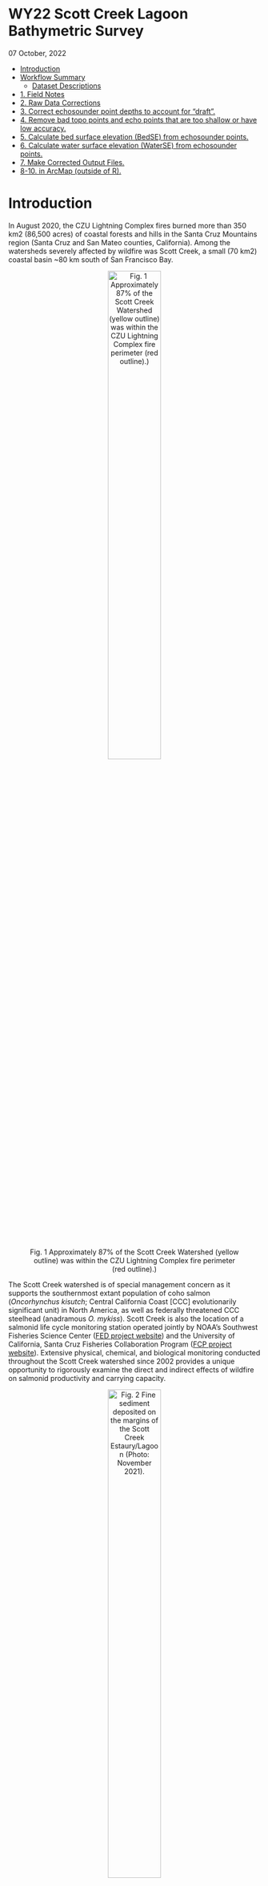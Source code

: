 WY22 Scott Creek Lagoon Bathymetric Survey
================
07 October, 2022

-   <a href="#introduction" id="toc-introduction">Introduction</a>
-   <a href="#workflow-summary" id="toc-workflow-summary">Workflow
    Summary</a>
    -   <a href="#dataset-descriptions" id="toc-dataset-descriptions">Dataset
        Descriptions</a>
-   <a href="#1-field-notes" id="toc-1-field-notes">1. Field Notes</a>
-   <a href="#2-raw-data-corrections" id="toc-2-raw-data-corrections">2. Raw
    Data Corrections</a>
-   <a href="#3-correct-echosounder-point-depths-to-account-for-draft"
    id="toc-3-correct-echosounder-point-depths-to-account-for-draft">3.
    Correct echosounder point depths to account for “draft”.</a>
-   <a
    href="#4-remove-bad-topo-points-and-echo-points-that-are-too-shallow-or-have-low-accuracy"
    id="toc-4-remove-bad-topo-points-and-echo-points-that-are-too-shallow-or-have-low-accuracy">4.
    Remove bad topo points and echo points that are too shallow or have low
    accuracy.</a>
-   <a
    href="#5-calculate-bed-surface-elevation-bedse-from-echosounder-points"
    id="toc-5-calculate-bed-surface-elevation-bedse-from-echosounder-points">5.
    Calculate bed surface elevation (BedSE) from echosounder points.</a>
-   <a
    href="#6-calculate-water-surface-elevation-waterse-from-echosounder-points"
    id="toc-6-calculate-water-surface-elevation-waterse-from-echosounder-points">6.
    Calculate water surface elevation (WaterSE) from echosounder points.</a>
-   <a href="#7-make-corrected-output-files"
    id="toc-7-make-corrected-output-files">7. Make Corrected Output
    Files.</a>
-   <a href="#8-10-in-arcmap-outside-of-r"
    id="toc-8-10-in-arcmap-outside-of-r">8-10. in ArcMap (outside of R).</a>

<!-- README.md is generated from README.Rmd. Please edit that file -->

# Introduction

In August 2020, the CZU Lightning Complex fires burned more than 350 km2
(86,500 acres) of coastal forests and hills in the Santa Cruz Mountains
region (Santa Cruz and San Mateo counties, California). Among the
watersheds severely affected by wildfire was Scott Creek, a small (70
km2) coastal basin \~80 km south of San Francisco Bay.

<center>

<figure>
<img src="Figures/CZU_perim_SCWatershed_crop_20210426.jpg"
style="width:50.0%"
alt="Fig. 1 Approximately 87% of the Scott Creek Watershed (yellow outline) was within the CZU Lightning Complex fire perimeter (red outline).)" />
<figcaption aria-hidden="true">Fig. 1 Approximately 87% of the Scott
Creek Watershed (yellow outline) was within the CZU Lightning Complex
fire perimeter (red outline).)</figcaption>
</figure>

</center>

The Scott Creek watershed is of special management concern as it
supports the southernmost extant population of coho salmon
(*Oncorhynchus kisutch*; Central California Coast \[CCC\] evolutionarily
significant unit) in North America, as well as federally threatened CCC
steelhead (anadramous *O. mykiss*). Scott Creek is also the location of
a salmonid life cycle monitoring station operated jointly by NOAA’s
Southwest Fisheries Science Center ([FED project
website](https://www.fisheries.noaa.gov/west-coast/science-data/landscape-and-seascape-ecology-research-california-salmon))
and the University of California, Santa Cruz Fisheries Collaboration
Program ([FCP project
website](https://fisheries.ucsc.edu/research-teams/scott-creek/)).
Extensive physical, chemical, and biological monitoring conducted
throughout the Scott Creek watershed since 2002 provides a unique
opportunity to rigorously examine the direct and indirect effects of
wildfire on salmonid productivity and carrying capacity.

<center>

<figure>
<img src="Figures/Lagoon_lookingUS_20211130.jpg" style="width:50.0%"
alt="Fig. 2 Fine sediment deposited on the margins of the Scott Creek Estaury/Lagoon (Photo: November 2021)." />
<figcaption aria-hidden="true">Fig. 2 Fine sediment deposited on the
margins of the Scott Creek Estaury/Lagoon (Photo: November
2021).</figcaption>
</figure>

</center>

Water Year 2022 (WY22) had multiple mass wasting events and flushing
flows which brough large amounts of sediment into the creek. We believe
this sediment filled in pool habitat (reducing pool quantity, pool
volume, and maximum pool depth). We also suspect sediment reached the
Scott Creek Estuary/Lagoon; filling in areas of depth and simplifying
the channel bed (right figure shows fine sediment deposition in the
estuary 30 November 2021). This repository focuses on data collected in
the Scott Creek Estuary/Lagoon and a separate repository is dedicated to
the [pool sediment survey
data](https://github.com/RMBond/ScottCreek-WY22_PoolSediment). Our goal
was to survey the lagoon habitat using RTK GPS and create a bathymetric
surface. Ultimately we hope to track how this habitat changes over time
and answer the question “How much has the Scott Creek estuary/lagoon
filled in with fine sediment compared to pre-fire conditions?”.

# Workflow Summary

The general workflow is:

1.  Collect topo and echo sounder points.

2.  Extract data from the R10s (L. Harrison helped with this) and
    correct raw data with OPUS output.

3.  Correct echosounder point depths to account for “draft”.

4.  Remove bad topo points and echo points that are too shallow or have
    low accuracy.

5.  Calculate bed surface elevation (BedSE) from echosunder points
    (Note: topo points are corrected in step 4).

6.  Calculate water surface elevation (WaterSE) from echosounder points.

7.  Make Corrected Output Files.

8.  Convert BSE points into TIN layer(in ArcMap).

9.  Convert TIN to raster layer (in ArcMap).

10. TBD - Compair WY22 layer to ESA Dec 2016 layer. Raster or TIN
    differencing (in ArcMap? or R?).

<br>

## Dataset Descriptions

The <span style="color:purple">*Data*</span> folder contains all of the
rtk datasets used in this repository. The raw and output datasets can be
found in their corresponding folders.

*Uncorrected* Base Station Files:

1.  The <span style="color:purple">*SC_blue_220830.csv*</span> datafile
    contiants the *uncorrected* base station point.

2.  The <span style="color:purple">*72772420.o*</span> datafile is the
    *uncorrected* base station RINEX file that was submitted to OPUS for
    correcting.

*Uncorrected* Rover Files:

3.  The <span style="color:purple">*SC_grn_220830.csv*</span> datafile
    consists of the *uncorrected* green rover topo points.

4.  The <span style="color:purple">*SC_red_220830_withdepth.csv*</span>
    datafile consists of the *uncorrected* red rover topo and
    echosounder points. The depth field was extracted by L. Harrison
    using Trimble Business Center software.

<span style="color:blue">*OPUS Corrected*</span> Rover Files:

5.  The <span
    style="color:purple">*OUT.FullDataset_Corrected_20221007*</span>
    datafile is the full (all rtk points) *OPUS corrected* dataset. It
    can be used as a starting point for any analysis.

6.  The <span
    style="color:purple">*OUT.BedSurface_Corrected_20221007*</span>
    datafile is the *OPUS corrected* bed surface input file (topo, wse,
    and echosounder point) for making TIN and raster files in ArcMap.
    Note the WaterSE column has been removed (not needed).

7.  The <span
    style="color:purple">*OUT.WaterSurface_Corrected_20221007*</span>
    datafile is the *OPUS corrected* water surface input file (wse and
    echosounder point) for making TIN and raster files in ArcMap. Note
    the BedSE column has been removed (not needed).

<br>

# 1. Field Notes

On 30 August 2022, the Scott Creek crew surveyed the lagoon habitat with
three RTK units (Trimble R10’s). Each unit has its own raw data file
(desribed above) which are used in the workflow (steps above). A
google-drive folder with a scan of the field notebook and photos can be
found
[here](https://drive.google.com/drive/folders/1rpwhRYAWUH1Ks09bCyMU0wZEBVVKS9QF?usp=sharing).

<img align="Right" width="300" height="400" src="Figures/20220830_ESACP02C_test.jpg">

Survey Notes:

-   Survey Units: US Survey Ft;

-   Horizontal Datum: US State Plane NAD83 CA Zone 3

-   Vertical Datum: Conus GEOID12A.

-   Survey extent: Scott Creek State Beach inland to Queseria Creek
    confluence. Most topo points were collected from the beach to the
    north marsh area (bad signal starting around the Lagoon PIT antenna
    array). Echosounder points focused on the main channel from the
    beach (downstream side of Hwy 1 bridge) to Queseria Creek
    confluence.

-   Blue Unit - Base station.

    -   Settup on ESA CP02 and ran for 8 hours (for OPUS correction).
    -   Antenna height to quick release = 4.130 ft (1.5m).
    -   Job Name: sc_blue_220830.

-   Green Unit - Rover collecting topo points

    -   Antenna height to quick release = 6.560 ft (2.0m).
    -   Job Name: sc_grn_220830.
    -   Shot to ESA CP01 for check point. Found an unknown control point
        (code = CPX) on North Marsh near Hwy 1.
    -   Started topo survey at point \#5.
    -   Raw Data Corrections:
        -   Change point code from WSE to topo for points 108,109, 163,
            and 164.
        -   Delete points 337 and 345.
    -   At point 334 we focused on WS Edge points and used a single rod
        (antenna height to quick release = 3.42 ft). Note WSE points
        using the short rod are at the water surface but were up to 0.5
        ft from the actual bank (vegitation was blocking signal so X,Y
        coordinates are close but not exact).

-   Red Unit - Rover collecting echosounder points (Sonarmite; wet areas
    with depth).

    -   Antenna height to quick release = 4.130 ft.
    -   Job Name: sc_red_220830.
    -   Sounder depth in water (a.k.a. “Draft”) = 0.650 ft
    -   Started at point number 1000 with code = echo. Collected
        \~12,000 points.

-   Survey Codes:

    -   levee - top of levee.
    -   topo - compination of wet and dry topographic points.
    -   rock - armouring at Hwy 1 bridge (“Jacks”)
    -   wse - Water Surface Elevation at the edge of bank (transition
        from wet to dry).
    -   echo - wet echosounder point (need to incorperate depth
        measurments to elevation to get BSE).

-   The North Marsh was wet during the survey (pre-fire times this was
    rare in the summer). Perhapse this is because the sandbar formed at
    a typical elevation and the lagoon was filled in with sediment so
    the water went on the marshplain.

<br>

# 2. Raw Data Corrections

When starting the base station we used a “here” point; meaning we let
the base station decide where it was “on the fly”. The raw base station
file was extracted from the base station, converted to a RINEX file
(<span style="color:purple">*Data/OPUS/72772420.o*</span>) and submitted
to [OPUS](https://geodesy.noaa.gov/OPUS/). A pdf of the OPUS output can
be found in the <span style="color:purple">*Data Folder*</span>.

OPUS Output Notes:

-   The output uses the same State Plane CA Zone 3 datum as the previous
    survey however the output was in meters not feet. Output coordinates
    were reprojected in ArcMap from meters to US Survey Feet.

-   The output uses GEOID18 while our survey used GEOID12A. It turns out
    the difference in ellipsoid height for this area is only one
    centemeter. So one centememter was added to the ORTHO HGT to correct
    for this difference (GEOID12A corrected ortho height = 8.382 meters
    = 27.5ft).

<span style="color:blue">**Corrections:**</span>

-   OPUS Correction to apply to dataset:
    -   N_ft = Add 6.557
    -   E_ft = Subtract 3.309
    -   Z_ft = Subtract 2.348

<br>

-   2016 Survey Correction to apply to dataset:
    -   N_ft = Add 6.479
    -   E_ft = Subtract 3.359
    -   Z_ft = Subtract 1.575

``` r

#Load packages
library(ggplot2)
library(dplyr)
library(lubridate)
library(patchwork)

options(digits = 10) #Global option so you can see the entire number for Northings and Eastings.


#### Goal: Correct raw data with OPUS correction.

#Read in RTK files
Green.dat <- read.csv('Data/Raw_Data/SC_grn_220830.csv', sep = ",", header = T) # Topo points (362 obs, 5 var).
Red.dat <- read.csv('Data/Raw_Data/SC_red_220830_withdepth.csv', sep = ",", header = T) # Echosounder points (11772 obs, 21 var).

#Make sure the data are loaded correctly
str(Green.dat)
str(Red.dat) #Looks Good.

#OPUS Correct datasets:
#Topo Points:
Green.opus <- Green.dat %>% 
  mutate(North_cor = North + 6.557,
         East_cor = East - 3.309,
         Elevation_cor = Elevation - 2.348) %>% 
  select(Point, North_cor, East_cor, Elevation_cor, Code) # 359 Obs of 5 var.
      
#Echosounder Points:
Red.opus <- Red.dat %>% 
  mutate(North_cor = North + 6.557,
         East_cor = East - 3.309,
         Elevation_cor = Elevation - 2.348) %>% # Apply OPUS correction
  select(Point, North_cor, East_cor, Elevation_cor, Depth, Code, VertPrec) #Note: Elevation and Depth are adjusted further below. # 11772 obs of 7 var.
  
  
```

<br>

# 3. Correct echosounder point depths to account for “draft”.

<img align="Right" width="300" height="300" src="Figures/Draft.jpg">

The sounding instrument is mounted slightly into the water. This little
bit of depth, known as “draft”, needs to be added to all of the depth
values to get total water depth (d in figure to the right). The draft =
0.650 feet.

``` r

#### Goal: Correct echosounder points to account for "draft".

Red.draft <- Red.opus %>% 
  mutate(Depth_cor = Depth + 0.65) %>% 
  select(-Depth) #remove raw depth column. #11772 obs of 7 var.
```

# 4. Remove bad topo points and echo points that are too shallow or have low accuracy.

Topo points were removed based on fieldnotes. Echosounder points were
removed based on a vertical precision threshold between 0.09ft and
sounding depths less than 1.3ft (the shallowest deoth a return could be
detected by the sonarmite).

``` r

#### Goal: Correct topo and echosounder points based on field notes and echo sounder point accuracy.

#Topo points:
Green.cor <- Green.opus %>%
  mutate(BedSE = Elevation_cor) %>% #Renaming since these topos are bed surface elevation.
  select(-Elevation_cor) %>%        #Removing old named column.
  filter(Point != "BASE",
         Point != 337,
         Point != 345)  #Remove three points.

Green.cor$Code[Green.cor$Point == 7] <- "topo"
Green.cor$Code[Green.cor$Point == 108] <- "topo"
Green.cor$Code[Green.cor$Point == 109] <- "topo"
Green.cor$Code[Green.cor$Point == 163] <- "topo"
Green.cor$Code[Green.cor$Point == 164] <- "topo" #Change code form WSE to topo.

# 359 Obs of 5 var.

#Corrected topo point dataset:
# write.table(Green.cor, file = 'Data/Output_Data/OUT.Green_Corrected_20221005.csv', sep = ',', row.names = F)

#Remove echosounder points based on vertical precision threshold between 0.09 - 0.16ft and depths less than 1.3ft.
Red.cor <- Red.draft %>% 
  filter(Code == "echo",  #Remove non-echo points. #11769 obs
         VertPrec < 0.09, #Remove points based on vertical precision threshold #11067 obs
         Depth_cor > 1.3) #Remove shallow points #10977 obs

#10977 obs of 7 var.
```

# 5. Calculate bed surface elevation (BedSE) from echosounder points.

BedSE is the OPUS corrected elevation plus draft corrected depth.

``` r

####Goal: Combine elevations with depth to get BedSE.

Red.cor2 <- Red.cor %>%
  mutate(BedSE = Elevation_cor + Depth_cor)

#10977 obs. of 8 var.
```

# 6. Calculate water surface elevation (WaterSE) from echosounder points.

Subtract draft (0.650 ft) from rod height to get water surface
elevations for the echosounder points. These points can be used as a
water surface elevation refrence (i.e., Z point) while wse points
collected by the green unit indicated the bank wetted margin (i.e.,
X,Y,Z )are important for creating the wetted boundary wihtin the lagoon.

``` r

Red.cor3 <- Red.cor2 %>% 
  mutate(WaterSE = Elevation_cor - 0.65) %>% 
  select(Point, North_cor, East_cor, BedSE, WaterSE, Depth_cor, Code, VertPrec) #remove old elevation column.

#10977 obs. of 8 var.

#Corrected echosounder dataset:
# write.table(Red.cor3, file = 'Data/Output_Data/OUT.Red_Corrected_20221005.csv', sep = ',', row.names = F)
```

# 7. Make Corrected Output Files.

``` r

####Goal: Join the RTK data together into a single dataset.

#Pull out topo WSE points and put them into the WaterSE column.
Green.cor.wse <- Green.cor %>%
  filter(Code == "wse") %>% 
  mutate(WaterSE = BedSE) # Make bed = water surface elevation since this is the wetted margin (used for water surface layer TIN below).
#79 obs of 6 var.

Green.cor.topo <- Green.cor %>%
  filter(Code != "wse") #280 of 5 var.

Green.join <- full_join(Green.cor.topo, Green.cor.wse) #rejoin topo points #359 obs of 6 var.

#### OUTPUT - Full Dataset Output ####
RTKData <- full_join(Green.join, Red.cor3) %>% 
  select(Point, North_cor, East_cor, BedSE, WaterSE, Depth_cor, Code, VertPrec) #join topo and echosounder points #11336 obs of 8 var.

#Full corrected dataset:
# write.table(RTKData, file = 'Data/Output_Data/OUT.FullDataset_Corrected_20221007.csv', sep = ',', row.names = F)

####  OUTPUT - Bed Surface TIN layer ####
BedData <- RTKData %>%
  filter(Code != "cp01",
         Code != "bridge",
         Code != "cb01b",
         Code != "hwymark",
         Code != "cpx") %>% #removing extra points that only matter to the base settup.
  select(North_cor, East_cor, BedSE, Code, Point, VertPrec) #Don't need these columns for bed TIN.
  
#11331 obs of 6 var.
  
#Bed Surface Points Only (Topo, echo, and wse = basic channel bed TIN for making ArcMap raster)
# write.table(BedData, file = 'Data/Output_Data/OUT.BedSurface_Corrected_20221007.csv', sep = ',', row.names = F)

####  OUTPUT - Water Surface TIN layer ####

WaterData <- RTKData %>%
  filter(Code == "wse"| Code == "echo") %>% #only water points.
  select(North_cor, East_cor, WaterSE, Code, Point, VertPrec) #11056 of 6 var.

#Water Surface Points Only (wse and echo = basic water surface TIN for visualizing depths in ArcMap raster)
# write.table(WaterData, file = 'Data/Output_Data/OUT.WaterSurface_Corrected_20221007.csv', sep = ',', row.names = F)
```

Some summaries:

``` r
#Goal: Summarise point types and range of depths.

RTKData.sum <- RTKData %>%
  filter(Code != "cp01",
         Code != "bridge",
         Code != "cb01b",
         Code != "hwymark",
         Code != "cpx") %>% 
  group_by(Code) %>% 
  summarise(n())

Depth.plot <- ggplot(RTKData, aes( x = Depth_cor)) +
  geom_histogram(binwidth = .5)+
  theme_classic() +
  scale_x_continuous("Depth (ft)", limits = c(1,6), 
                     breaks = c(1,2,3,4,5,6), 
                     labels = c(1,2,3,4,5,6),
                     expand = c(0,0))
# ggsave("Figures/Depth_Histogram_20221006.jpg", width = 5, height = 3, units = "in", dpi = 650, device = "jpg")
```

<center>

<figure>
<img src="Figures/Depth_Histogram_20221006.jpg" style="width:50.0%"
alt="Fig. X Histogram of echosounder depths after post-processing (Min = 1.66ft, Max =5.8ft )." />
<figcaption aria-hidden="true">Fig. X Histogram of echosounder depths
after post-processing (Min = 1.66ft, Max =5.8ft ).</figcaption>
</figure>

</center>

# 8-10. in ArcMap (outside of R).

8.  Convert BSE points into TIN layer(in ArcMap).

9.  Convert TIN to raster layer (in ArcMap).

10. TBD - Compair WY22 layer to ESA Dec 2016 layer. Raster or TIN
    differencing (in ArcMap? or R?).
